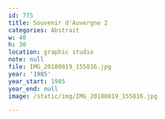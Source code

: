 ```yaml
---
id: 775
title: Souvenir d'Auvergne 2
categories: Abstrait
w: 40
h: 30
location: graphic studio
note: null
file: IMG_20180819_155816.jpg
year: '1985'
year_start: 1985
year_end: null
image: /static/img/IMG_20180819_155816.jpg

---
```


